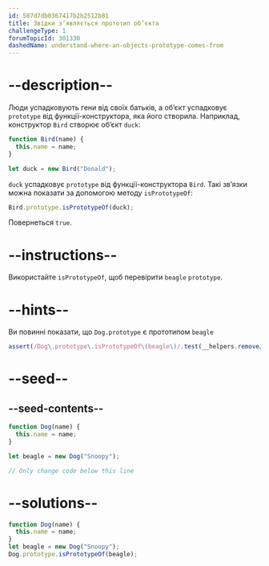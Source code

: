 ```yaml
---
id: 587d7db0367417b2b2512b81
title: Звідки з’являється прототип об’єкта
challengeType: 1
forumTopicId: 301330
dashedName: understand-where-an-objects-prototype-comes-from
---
```


# --description--

Люди успадковують гени від своїх батьків, а об’єкт успадковує `prototype` від функції-конструктора, яка його створила. Наприклад, конструктор `Bird` створює об’єкт `duck`:

```js
function Bird(name) {
  this.name = name;
}

let duck = new Bird("Donald");
```

`duck` успадковує `prototype` від функції-конструктора `Bird`. Такі зв’язки можна показати за допомогою методу `isPrototypeOf`:

```js
Bird.prototype.isPrototypeOf(duck);
```

Повернеться `true`.

# --instructions--

Використайте `isPrototypeOf`, щоб перевірити `beagle` `prototype`.

# --hints--

Ви повинні показати, що `Dog.prototype` є прототипом `beagle`

```js
assert(/Dog\.prototype\.isPrototypeOf\(beagle\)/.test(__helpers.removeJSComments(code)));
```

# --seed--

## --seed-contents--

```js
function Dog(name) {
  this.name = name;
}

let beagle = new Dog("Snoopy");

// Only change code below this line
```

# --solutions--

```js
function Dog(name) {
  this.name = name;
}
let beagle = new Dog("Snoopy");
Dog.prototype.isPrototypeOf(beagle);
```
